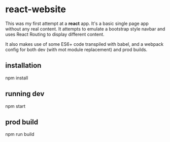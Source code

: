 # react-website
This was my first attempt at a **react** app. It's a basic single page app without any real content. It attempts to emulate a bootstrap style navbar and uses React Routing to display different content.

It also makes use of some ES6+ code transpiled with babel, and a webpack config for both dev (with mot module replacement) and prod builds.

## installation
npm install

## running dev
npm start

## prod build
npm run build

